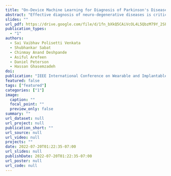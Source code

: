 ```yaml
---
title: "On-Device Machine Learning for Diagnosis of Parkinson's Disease from Hand Drawn Artifacts"
abstract: "Effective diagnosis of neuro-degenerative diseases is critical in providing early treatments, which in turn can lead to substantial savings in medical costs. Machine learning models can help with the diagnosis of such diseases like Parkinson’s and aid in assessing disease symptoms. This work introduces a novel system that integrates pervasive computing, mobile sensing, and machine learning to classify hand-drawn images and provide diagnostic insights for screening of Parkinson's disease patients. We design a computational framework that combines data augmentation techniques with optimized convolutional neural network design for on-device and real-time image classification. We assess the performance of the proposed system using two datasets of images of Archimedean spirals drawn by hand and demonstrate that our approach achieves 76% and 83% accuracy respectively. Thanks to 4x memory reduction via integer quantization, our system can run fast on an Android smartphone. Our study demonstrates that pervasive computing may offer an inexpensive and effective tool for early diagnosis of Parkinson's disease."
slides: ""
url_pdf: https://drive.google.com/file/d/1fn_bXkQ5CAiVcOL4L5QbzM79Y_2SFyNU/view?usp=sharing
publication_types:
  - "1"
authors:
  - Sai Vaibhav Polisetti Venkata
  - Shubhankar Sabat
  - Chinmay Anand Deshpande
  - Asiful Arefeen
  - Daniel Peterson
  - Hassan Ghasemzadeh
doi: 
publication: "IEEE International Conference on Wearable and Implantable Body Sensor Networks (BSN’22)"
featured: false
tags: ["featured"]
categories: ["1"]
image:
  caption: ""
  focal_point: ""
  preview_only: false
summary: ""
url_dataset: null
url_project: null
publication_short: ""
url_source: null
url_video: null
projects: ""
date: 2022-07-20T01:22:35-07:00
url_slides: null
publishDate: 2022-07-20T01:22:35-07:00
url_poster: null
url_code: null
---
```

